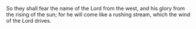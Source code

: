So they shall fear the name of the Lord from the west, and his glory from the rising of the sun; for he will come like a rushing stream, which the wind of the Lord drives.
